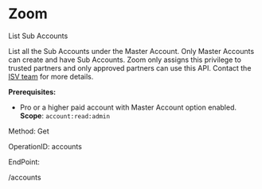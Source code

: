 #     Zoom


List Sub Accounts

List all the Sub Accounts under the Master Account.
Only Master Accounts can create and have Sub Accounts. Zoom only assigns this privilege to trusted partners and only approved partners can use this API. Contact the [ISV team](https://zoom.us/plan/api) for more details.

**Prerequisites:**
* Pro or a higher paid account with Master Account option enabled. 
**Scope**: `account:read:admin`
 

Method: Get

OperationID: accounts

EndPoint:

/accounts
